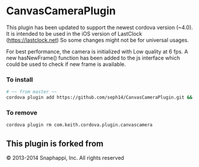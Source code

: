 CanvasCameraPlugin
============================

This plugin has been updated to support the newest cordova version (~4.0).
It is intended to be used in the iOS version of LastClock (https://lastclock.net)
So some changes might not be for universal usages.

For best performance, the camera is initialized with Low quality at 6 fps.
A new hasNewFrame() function has been added to the js interface which could be used to check if new frame is available.

### To install
```bash
# ~~ from master ~~
cordova plugin add https://github.com/seph14/CanvasCameraPlugin.git && cordova prepare
```

### To remove
```bash
cordova plugin rm com.keith.cordova.plugin.canvascamera
```

## This plugin is forked from

© 2013-2014 Snaphappi, Inc. All rights reserved
